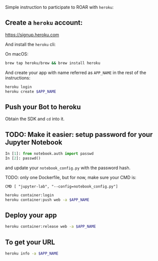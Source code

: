 Simple instruction to participate to ROAR with `heroku`:

## Create a `heroku` account:

https://signup.heroku.com

And install the `heroku` cli:

On macOS:

```sh
brew tap heroku/brew && brew install heroku
```

And create your app with name referred as `APP_NAME` in the rest of the instructions:

```sh
heroku login
heroku create $APP_NAME
```

## Push your Bot to heroku

Obtain the SDK and `cd` into it.

## TODO: Make it easier: setup password for your Jupyter Notebook

```python
In [1]: from notebook.auth import passwd
In [2]: passwd()
```
and update your `notebook_config.py` with the password hash.

TODO: only one Dockerfile, but for now, make sure your CMD is:
```docker
CMD [ "jupyter-lab", "--config=notebook_config.py"]
```

```sh
heroku container:login
heroku container:push web -a $APP_NAME 
```

## Deploy your app

```sh
heroku container:release web -a $APP_NAME
```

## To get your URL

```sh
heroku info -a $APP_NAME
```
